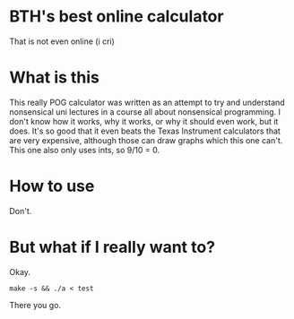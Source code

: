 # BTH's best online calculator
That is not even online (i cri)

# What is this

This really POG calculator was written as an attempt to try and understand nonsensical uni lectures in a course all about nonsensical programming. I don't know how it works, why it works, or why it should even work, but it does. It's so good that it even beats the Texas Instrument calculators that are very expensive, although those can draw graphs which this one can't. This one also only uses ints, so 9/10 = 0.

# How to use

Don't.

# But what if I really want to?

Okay.

```
make -s && ./a < test
```
There you go.
